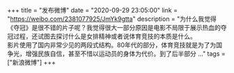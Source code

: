 +++
title = "发布微博"
date = "2020-09-29 23:05:00"
link = "https://weibo.com/2381077925/JmYk9gtta"
description = "为什么我觉得《夺冠》是很不错的片子呢？我觉得很大一部分原因是电影不局限于展示热血的夺冠过程，还试图去探讨什么是女排精神或者说体育竞技的本质是什么。<br>影片使用了国内非常少见的两段式结构。80年代的部分，体育竞技就是为了为国争光，增强民族自信，甚至不惜以运动员的身体为代价。到了后半部分 ..."
tags = ["新浪微博"]
+++

